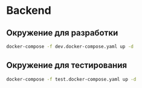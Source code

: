 # Backend

## Окружение для разработки
```bash
docker-compose -f dev.docker-compose.yaml up -d
```

## Окружение для тестирования
```bash
docker-compose -f test.docker-compose.yaml up -d
```